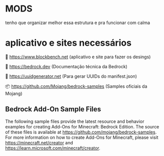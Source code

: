 # MODS
tenho que organizar melhor essa estrutura e pra funcionar com calma

# aplicativo e sites necessários 
🎨 https://www.blockbench.net (aplicativo e site para fazer os desings)

🧠 https://bedrock.dev (Documentação técnica da Bedrock)

🧾 https://uuidgenerator.net (Para gerar UUIDs do manifest.json)

📦 https://github.com/Mojang/bedrock-samples (Samples oficiais da Mojang)

## Bedrock Add-On Sample Files

The following sample files provide the latest resource and behavior examples for creating Add-Ons for Minecraft: Bedrock Edition. The source of these files is available at https://github.com/mojang/bedrock-samples. For more information on how to create Add-Ons for Minecraft, please visit https://minecraft.net/creator and https://learn.microsoft.com/minecraft/creator.